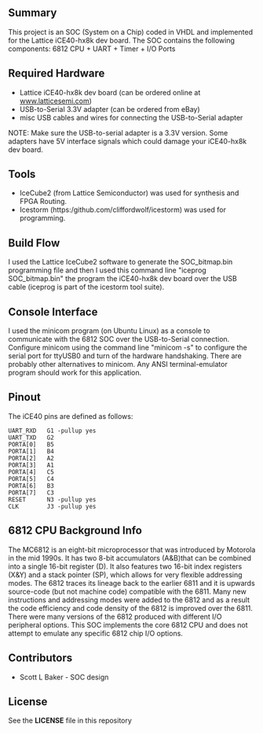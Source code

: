 
## Summary

This project is an SOC (System on a Chip) coded in VHDL and implemented for the Lattice iCE40-hx8k dev board. The SOC contains the following components: 6812 CPU + UART + Timer + I/O Ports

## Required Hardware

* Lattice iCE40-hx8k dev board (can be ordered online at www.latticesemi.com)
* USB-to-Serial 3.3V adapter (can be ordered from eBay)
* misc USB cables and wires for connecting the USB-to-Serial adapter

NOTE: Make sure the USB-to-serial adapter is a 3.3V version. Some adapters have 5V interface signals which could damage your iCE40-hx8k dev board.

## Tools

* IceCube2 (from Lattice Semiconductor) was used for synthesis and FPGA Routing.
* Icestorm (https:/github.com/cliffordwolf/icestorm) was used for programming.


## Build Flow

I used the Lattice IceCube2 software to generate the SOC_bitmap.bin programming file and then I used this command line "iceprog SOC_bitmap.bin" the program the iCE40-hx8k dev board over the USB cable (iceprog is part of the icestorm tool suite).

## Console Interface

I used the minicom program (on Ubuntu Linux) as a console to communicate with the 6812 SOC over the USB-to-Serial connection. Configure minicom using the command line "minicom -s" to configure the serial port for ttyUSB0 and turn of the hardware handshaking. There are probably other alternatives to minicom. Any ANSI terminal-emulator program should work for this application.

## Pinout

The iCE40 pins are defined as follows:
```
UART_RXD   G1 -pullup yes
UART_TXD   G2
PORTA[0]   B5
PORTA[1]   B4
PORTA[2]   A2
PORTA[3]   A1
PORTA[4]   C5
PORTA[5]   C4
PORTA[6]   B3
PORTA[7]   C3
RESET      N3 -pullup yes
CLK        J3 -pullup yes
```

## 6812 CPU Background Info

The MC6812 is an eight-bit microprocessor that was introduced by Motorola in the mid 1990s. It has two 8-bit accumulators (A&B)that can be combined into a single 16-bit register (D). It also features two 16-bit index registers (X&Y) and a stack pointer (SP), which allows for very flexible addressing modes. The 6812 traces its lineage back to the earlier 6811 and it is upwards source-code (but not machine code) compatible with the 6811. Many new instructions and addressing modes were added to the 6812 and as a result the code efficiency and code density of the 6812 is improved over the 6811. There were many versions of the 6812 produced with different I/O peripheral options. This SOC implements the core 6812 CPU and does not attempt to emulate any specific 6812 chip I/O options.


## Contributors

* Scott L Baker - SOC design

## License

See the **LICENSE** file in this repository
